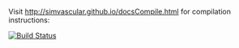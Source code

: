 Visit http://simvascular.github.io/docsCompile.html for compilation instructions:

[![Build Status](https://travis-ci.org/SimVascular/svSolver.svg?branch=master)](https://travis-ci.org/SimVascular/svSolver)
